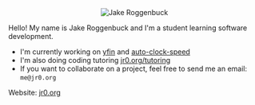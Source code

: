 <div align="center">
   <img src="https://user-images.githubusercontent.com/35516367/152295130-8babd432-94e4-480b-89e3-dd12dfb7535f.png" alt="Jake Roggenbuck">
</div>

Hello! My name is Jake Roggenbuck and I'm a student learning software development.

- I'm currently working on [yfin](https://github.com/JakeRoggenbuck/yfin) and [auto-clock-speed](https://github.com/JakeRoggenbuck/auto-clock-speed)
- I'm also doing coding tutoring [jr0.org/tutoring](https://jr0.org/tutoring)
- If you want to collaborate on a project, feel free to send me an email: `me@jr0.org`

Website: [jr0.org](https://jr0.org)
